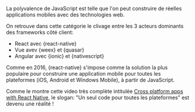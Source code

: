 La polyvalence de JavaScript est telle que l'on peut construire de réelles applications mobiles avec des technologies web.

On retrouve dans cette catégorie le clivage entre les 3 acteurs dominants des frameworks côté client:

* React avec {react-native}
* Vue avev {weex} et {quasar}
* Angular avec {ionic} et {nativescript}

Comme en 2016, {react-native} s'impose comme la solution la plus populaire pour construire une application mobile pour toutes les plateformes (iOS, Android et Windows Mobile), à partir de JavaScript.

Comme le montre cette video très complète intitulée [Cross platform apps with React Native](https://www.youtube.com/watch?v=1cI-978DHaA), le slogan: "Un seul code pour toutes les plateformes" est devenu une réalité !
